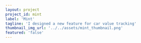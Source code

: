 ```yaml
---
layout: project
project_id: mint
label: 'Mint'
tagline: 'I designed a new feature for car value tracking'
thumbnail_img_url: '../../assets/mint_thumbnail.png'
featured: 'false'
---
```

